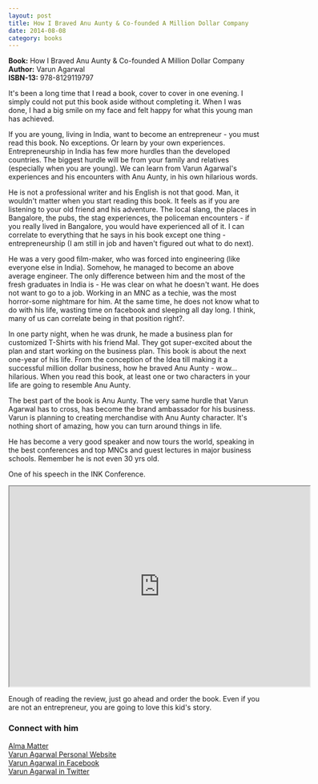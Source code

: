 ```yaml
---
layout: post
title: How I Braved Anu Aunty & Co-founded A Million Dollar Company
date: 2014-08-08
category: books
---
```


**Book:** How I Braved Anu Aunty & Co-founded A Million Dollar Company  
**Author:** Varun Agarwal  
**ISBN-13:** 978-8129119797

It's been a long time that I read a book, cover to cover in one evening. I simply could not put this book aside without completing it. When I was done, I had a big smile on my face and felt happy for what this young man has achieved.  

If you are young, living in India, want to become an entrepreneur - you must read this book. No exceptions. Or learn by your own experiences. Entrepreneurship in India has few more hurdles than the developed countries. The biggest hurdle will be from your family and relatives (especially when you are young). We can learn from Varun Agarwal's experiences and his encounters with Anu Aunty, in his own hilarious words.

He is not a professional writer and his English is not that good. Man, it wouldn't matter when you start reading this book. It feels as if you are listening to your old friend and his adventure. The local slang, the places in Bangalore, the pubs, the stag experiences, the policeman encounters - if you really lived in Bangalore, you would have experienced all of it. I can correlate to everything that he says in his book except one thing - entrepreneurship (I am still in job and haven't figured out what to do next).

He was a very good film-maker, who was forced into engineering (like everyone else in India). Somehow, he managed to become an above average engineer. The only difference between him and the most of the fresh graduates in India is - He was clear on what he doesn't want. He does not want to go to a job. Working in an MNC as a techie, was the most horror-some nightmare for him. At the same time, he does not know what to do with his life, wasting time on facebook and sleeping all day long. I think, many of us can correlate being in that position right?.

In one party night, when he was drunk, he made a business plan for customized T-Shirts with his friend Mal. They got super-excited about the plan and start working on the business plan. This book is about the next one-year of his life. From the conception of the Idea till making it a successful million dollar business, how he braved Anu Aunty - wow... hilarious. When you read this book, at least one or two characters in your life are going to resemble Anu Aunty.

The best part of the book is Anu Aunty. The very same hurdle that Varun Agarwal has to cross, has become the brand ambassador for his business. Varun is planning to creating merchandise with Anu Aunty character. It's nothing short of amazing, how you can turn around things in life.  

He has become a very good speaker and now tours the world, speaking in the best conferences and top MNCs and guest lectures in major business schools. Remember he is not even 30 yrs old.

One of his speech in the INK Conference.

<iframe width="600" height="400"
src="http://www.youtube.com/embed/nMPqsjuXDmE?autoplay=0">
</iframe> 

Enough of reading the review, just go ahead and order the book. Even if you are not an entrepreneur, you are going to love this kid's story.  

### Connect with him
[Alma Matter](http://www.almamaterstore.in/)  
[Varun Agarwal Personal Website](http://www.varunagarwal.in/)  
[Varun Agarwal in Facebook](https://www.facebook.com/varun.agarwal1/)  
[Varun Agarwal in Twitter](https://twitter.com/varun067)  
